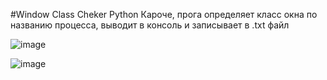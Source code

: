 #Window Class Cheker Python
Кароче, прога определяет класс окна по названию процесса, выводит в консоль и записывает в .txt файл 

![image](https://github.com/Imyafamilivich/Window-Class-Cheker-Python/assets/121570650/af74e6ae-54db-46d4-8756-77e078a92954)


![image](https://github.com/Imyafamilivich/Window-Class-Cheker-Python/assets/121570650/4cc07ca5-10ae-4f60-b318-232a557bc12d)
